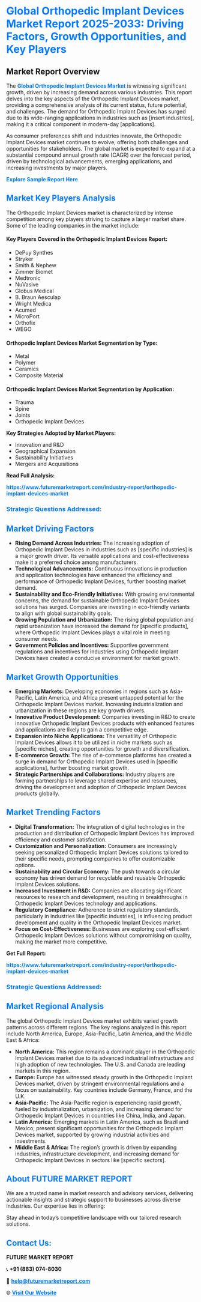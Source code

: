<h1 style="color: #007BFF;">Global Orthopedic Implant Devices Market Report 2025-2033: Driving Factors, Growth Opportunities, and Key Players</h1>

<section id="overview">
<h2>Market Report Overview</h2>
<p>The <a href="https://www.futuremarketreport.com/industry-report/orthopedic-implant-devices-market" style="color: #007BFF; text-decoration: none;"><strong>Global Orthopedic Implant Devices Market</strong></a> is witnessing significant growth, driven by increasing demand across various industries. This report delves into the key aspects of the Orthopedic Implant Devices market, providing a comprehensive analysis of its current status, future potential, and challenges. The demand for Orthopedic Implant Devices has surged due to its wide-ranging applications in industries such as [insert industries], making it a critical component in modern-day [applications].</p>
<p>As consumer preferences shift and industries innovate, the Orthopedic Implant Devices market continues to evolve, offering both challenges and opportunities for stakeholders. The global market is expected to expand at a substantial compound annual growth rate (CAGR) over the forecast period, driven by technological advancements, emerging applications, and increasing investments by major players.</p>
</section>

<section id="overview">
<p><a href="https://www.futuremarketreport.com/request-sample/reportId=127042" style="color: #007BFF; text-decoration: none;"><strong>Explore Sample Report Here</strong></a></p>
</section>

<section id="key-players">
<h2 style="color: #007BFF;">Market Key Players Analysis</h2>
<p>The Orthopedic Implant Devices market is characterized by intense competition among key players striving to capture a larger market share. Some of the leading companies in the market include:</p>
<h4>Key Players Covered in the Orthopedic Implant Devices Report:</h4>
<ul><li>DePuy Synthes</li><li>Stryker</li><li>Smith &amp; Nephew</li><li>Zimmer Biomet</li><li>Medtronic</li><li>NuVasive</li><li>Globus Medical</li><li>B. Braun Aesculap</li><li>Wright Medica</li><li>Acumed</li><li>MicroPort</li><li>Orthofix</li><li>WEGO</li></ul>
<h4>Orthopedic Implant Devices Market Segmentation by Type:</h4>
<ul><li>Metal</li><li>Polymer</li><li>Ceramics</li><li>Composite Material</li></ul>

<h4>Orthopedic Implant Devices Market Segmentation by Application:</h4>
<ul><li>Trauma</li><li>Spine</li><li>Joints</li><li>Orthopedic Implant Devices</li></ul>
<p><strong>Key Strategies Adopted by Market Players:</strong></p>
<ul>
<li>Innovation and R&D</li>
<li>Geographical Expansion</li>
<li>Sustainability Initiatives</li>
<li>Mergers and Acquisitions</li>
</ul>
</section>

<section>
<p><strong>Read Full Analysis: </strong></p><a href="https://www.futuremarketreport.com/industry-report/orthopedic-implant-devices-market" style="color: #007BFF; text-decoration: none;"><strong>https://www.futuremarketreport.com/industry-report/orthopedic-implant-devices-market</strong></a>
<h3 style="color: #007BFF;">Strategic Questions Addressed:</h3>
</section>

<section id="driving-factors">
<h2 style="color: #007BFF;">Market Driving Factors</h2>
<ul>
<li><strong>Rising Demand Across Industries:</strong> The increasing adoption of Orthopedic Implant Devices in industries such as [specific industries] is a major growth driver. Its versatile applications and cost-effectiveness make it a preferred choice among manufacturers.</li>
<li><strong>Technological Advancements:</strong> Continuous innovations in production and application technologies have enhanced the efficiency and performance of Orthopedic Implant Devices, further boosting market demand.</li>
<li><strong>Sustainability and Eco-Friendly Initiatives:</strong> With growing environmental concerns, the demand for sustainable Orthopedic Implant Devices solutions has surged. Companies are investing in eco-friendly variants to align with global sustainability goals.</li>
<li><strong>Growing Population and Urbanization:</strong> The rising global population and rapid urbanization have increased the demand for [specific products], where Orthopedic Implant Devices plays a vital role in meeting consumer needs.</li>
<li><strong>Government Policies and Incentives:</strong> Supportive government regulations and incentives for industries using Orthopedic Implant Devices have created a conducive environment for market growth.</li>
</ul>
</section>

<section id="growth-opportunities">
<h2 style="color: #007BFF;">Market Growth Opportunities</h2>
<ul>
<li><strong>Emerging Markets:</strong> Developing economies in regions such as Asia-Pacific, Latin America, and Africa present untapped potential for the Orthopedic Implant Devices market. Increasing industrialization and urbanization in these regions are key growth drivers.</li>
<li><strong>Innovative Product Development:</strong> Companies investing in R&D to create innovative Orthopedic Implant Devices products with enhanced features and applications are likely to gain a competitive edge.</li>
<li><strong>Expansion into Niche Applications:</strong> The versatility of Orthopedic Implant Devices allows it to be utilized in niche markets such as [specific niches], creating opportunities for growth and diversification.</li>
<li><strong>E-commerce Growth:</strong> The rise of e-commerce platforms has created a surge in demand for Orthopedic Implant Devices used in [specific applications], further boosting market growth.</li>
<li><strong>Strategic Partnerships and Collaborations:</strong> Industry players are forming partnerships to leverage shared expertise and resources, driving the development and adoption of Orthopedic Implant Devices products globally.</li>
</ul>
</section>

<section id="trending-factors">
<h2 style="color: #007BFF;">Market Trending Factors</h2>
<ul>
<li><strong>Digital Transformation:</strong> The integration of digital technologies in the production and distribution of Orthopedic Implant Devices has improved efficiency and customer satisfaction.</li>
<li><strong>Customization and Personalization:</strong> Consumers are increasingly seeking personalized Orthopedic Implant Devices solutions tailored to their specific needs, prompting companies to offer customizable options.</li>
<li><strong>Sustainability and Circular Economy:</strong> The push towards a circular economy has driven demand for recyclable and reusable Orthopedic Implant Devices solutions.</li>
<li><strong>Increased Investment in R&D:</strong> Companies are allocating significant resources to research and development, resulting in breakthroughs in Orthopedic Implant Devices technology and applications.</li>
<li><strong>Regulatory Compliance:</strong> Adherence to strict regulatory standards, particularly in industries like [specific industries], is influencing product development and quality in the Orthopedic Implant Devices market.</li>
<li><strong>Focus on Cost-Effectiveness:</strong> Businesses are exploring cost-efficient Orthopedic Implant Devices solutions without compromising on quality, making the market more competitive.</li>
</ul>
</section>

<section>
<p><strong>Get Full Report: </strong></p><a href="https://www.futuremarketreport.com/industry-report/orthopedic-implant-devices-market" style="color: #007BFF; text-decoration: none;"><strong>https://www.futuremarketreport.com/industry-report/orthopedic-implant-devices-market</strong></a>
<h3 style="color: #007BFF;">Strategic Questions Addressed:</h3>
</section>


<section id="regional-analysis">
<h2 style="color: #007BFF;">Market Regional Analysis</h2>
<p>The global Orthopedic Implant Devices market exhibits varied growth patterns across different regions. The key regions analyzed in this report include North America, Europe, Asia-Pacific, Latin America, and the Middle East & Africa:</p>
<ul>
<li><strong>North America:</strong> This region remains a dominant player in the Orthopedic Implant Devices market due to its advanced industrial infrastructure and high adoption of new technologies. The U.S. and Canada are leading markets in this region.</li>
<li><strong>Europe:</strong> Europe has witnessed steady growth in the Orthopedic Implant Devices market, driven by stringent environmental regulations and a focus on sustainability. Key countries include Germany, France, and the U.K.</li>
<li><strong>Asia-Pacific:</strong> The Asia-Pacific region is experiencing rapid growth, fueled by industrialization, urbanization, and increasing demand for Orthopedic Implant Devices in countries like China, India, and Japan.</li>
<li><strong>Latin America:</strong> Emerging markets in Latin America, such as Brazil and Mexico, present significant opportunities for the Orthopedic Implant Devices market, supported by growing industrial activities and investments.</li>
<li><strong>Middle East & Africa:</strong> The region’s growth is driven by expanding industries, infrastructure development, and increasing demand for Orthopedic Implant Devices in sectors like [specific sectors].</li>
</ul>
</section>

<footer>
<h2 style="color: #007BFF;">About FUTURE MARKET REPORT</h2>
<p>We are a trusted name in market research and advisory services, delivering actionable insights and strategic support to businesses across diverse industries. Our expertise lies in offering:</p>

<p>Stay ahead in today’s competitive landscape with our tailored research solutions.</p>

<h2 style="color: #007BFF;">Contact Us:</h2>
<p><strong>FUTURE MARKET REPORT</strong></p>
<p>📞 <strong>+91 (883) 074-8030</strong></p>
<p>📧 <strong><a href="mailto:help@futuremarketreport.com" style="color: #007BFF;">help@futuremarketreport.com</a></strong></p>
<p>🌐 <strong><a href="https://www.futuremarketreport.com/" style="color: #007BFF;">Visit Our Website</a></strong></p>
</footer>